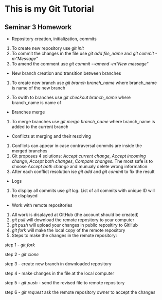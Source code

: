 # This is my Git Tutorial

## Seminar 3 Homework

* Repository creation, initialization, commits 

1. To create new repository use *git init*
2. To commit the changes in the file use *git add file_name* and *git commit -m"Message"*
3. To amend the comment use *git commit --amend -m"New message"*

* New branch creation and transition between branches 

1. To create new branch use *git branch branch_name* where branch_name is name of the new branch

2. To swith to branches use *git checkout branch_name* where branch_name is name of 

* Branches merge

1. To merge branches use *git merge branch_name* where branch_name is added to the current branch

* Conflicts at merging and their resolving

1. Conflicts can appear in case contraversal commits are inside the merged branches
2. Git proposes 4 solutions: *Accept current change*, *Accept incoming change*, *Accept both changes*, *Compare changes*.
The most safe is to choose *Accept both change* and munualy delete wrong information
3. After each conflict resolution ise *git add* and *git commit* to fix the result

* Logs
1. To display all commits use *git log*. 
List of all commits with unique ID will be displayed

* Work with remote repositories
1. All work is displayed at GitHub (the account should be created)
2. *git pull* will download the remote repository to your computer
3. *git push* will upload your changes in public repositiry to GitHub
4. *git fork* will make the local copy of the remote repository
5. Steps to make the changes in the remote repository:

 step 1 - *git fork*

 step 2 - *git clone*

 step 3 - create new branch in downloaded repository

 step 4 - make changes in the file at the local computer

 step 5 - *git push* - send the 
 revised file to remote repository

 step 6 - *git request* ask the remote repository owner to accept the changes

 

 
